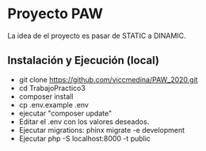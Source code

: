 # Proyecto PAW

La idea de el proyecto es pasar de STATIC a DINAMIC.

## Instalación y Ejecución (local)

* git clone https://github.com/viccmedina/PAW_2020.git
* cd TrabajoPractico3
* composer install
* cp .env.example .env 
* ejecutar "composer update"
* Editar el .env con los valores deseados.
* Ejecutar migrations: phinx migrate -e development
* Ejecutar php -S localhost:8000 -t public
